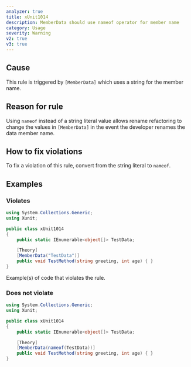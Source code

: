 ```yaml
---
analyzer: true
title: xUnit1014
description: MemberData should use nameof operator for member name
category: Usage
severity: Warning
v2: true
v3: true
---
```


## Cause

This rule is triggered by `[MemberData]` which uses a string for the member name.

## Reason for rule

Using `nameof` instead of a string literal value allows rename refactoring to change the values in `[MemberData]` in the event the developer renames the data member name.

## How to fix violations

To fix a violation of this rule, convert from the string literal to `nameof`.

## Examples

### Violates

```csharp
using System.Collections.Generic;
using Xunit;

public class xUnit1014
{
    public static IEnumerable<object[]> TestData;

    [Theory]
    [MemberData("TestData")]
    public void TestMethod(string greeting, int age) { }
}
```

Example(s) of code that violates the rule.

### Does not violate

```csharp
using System.Collections.Generic;
using Xunit;

public class xUnit1014
{
    public static IEnumerable<object[]> TestData;

    [Theory]
    [MemberData(nameof(TestData))]
    public void TestMethod(string greeting, int age) { }
}
```
